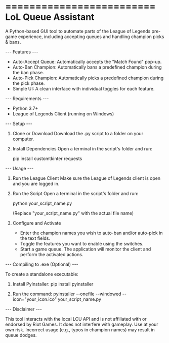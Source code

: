 =========================
  LoL Queue Assistant
=========================

A Python-based GUI tool to automate parts of the League of Legends pre-game experience, including accepting queues and handling champion picks & bans.


--- Features ---

- Auto-Accept Queue: Automatically accepts the "Match Found" pop-up.
- Auto-Ban Champion: Automatically bans a predefined champion during the ban phase.
- Auto-Pick Champion: Automatically picks a predefined champion during the pick phase.
- Simple UI: A clean interface with individual toggles for each feature.


--- Requirements ---

- Python 3.7+
- League of Legends Client (running on Windows)


--- Setup ---

1. Clone or Download
   Download the .py script to a folder on your computer.

2. Install Dependencies
   Open a terminal in the script's folder and run:

   pip install customtkinter requests


--- Usage ---

1. Run the League Client
   Make sure the League of Legends client is open and you are logged in.

2. Run the Script
   Open a terminal in the script's folder and run:
   
   python your_script_name.py

   (Replace "your_script_name.py" with the actual file name)

3. Configure and Activate
   - Enter the champion names you wish to auto-ban and/or auto-pick in the text fields.
   - Toggle the features you want to enable using the switches.
   - Start a game queue. The application will monitor the client and perform the activated actions.


--- Compiling to .exe (Optional) ---

To create a standalone executable:

1. Install PyInstaller:
   pip install pyinstaller

2. Run the command:
   pyinstaller --onefile --windowed --icon="your_icon.ico" your_script_name.py


--- Disclaimer ---

This tool interacts with the local LCU API and is not affiliated with or endorsed by Riot Games. It does not interfere with gameplay. Use at your own risk. Incorrect usage (e.g., typos in champion names) may result in queue dodges.
